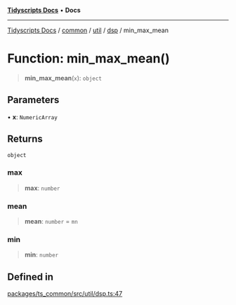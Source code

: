 [**Tidyscripts Docs**](../../../../../../../README.md) • **Docs**

***

[Tidyscripts Docs](../../../../../../../globals.md) / [common](../../../../../README.md) / [util](../../../README.md) / [dsp](../README.md) / min\_max\_mean

# Function: min\_max\_mean()

> **min\_max\_mean**(`x`): `object`

## Parameters

• **x**: `NumericArray`

## Returns

`object`

### max

> **max**: `number`

### mean

> **mean**: `number` = `mn`

### min

> **min**: `number`

## Defined in

[packages/ts\_common/src/util/dsp.ts:47](https://github.com/sheunaluko/tidyscripts/blob/master/packages/ts_common/src/util/dsp.ts#L47)
